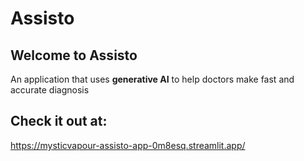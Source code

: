 # Assisto
 
## Welcome to Assisto

An application that uses **generative AI** to help doctors make fast and accurate diagnosis

## Check it out at: 

https://mysticvapour-assisto-app-0m8esq.streamlit.app/
